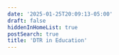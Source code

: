 ```yaml
---
date: '2025-01-25T20:09:13-05:00'
draft: false
hiddenInHomeList: true
postSearch: true 
title: 'DTR in Education'
---
```



